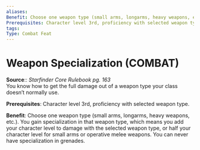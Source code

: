 ```yaml
---
aliases: 
Benefit: Choose one weapon type (small arms, longarms, heavy weapons, etc.). You gain specialization in that weapon type, which means you add your character level to damage with the selected weapon type, or half your character level for small arms or operative melee weapons. You can never have specialization in grenades.
Prerequisites: Character level 3rd, proficiency with selected weapon type.
tags: 
Type: Combat Feat
---
```


# Weapon Specialization (COMBAT)

**Source**:: _Starfinder Core Rulebook pg. 163_  
You know how to get the full damage out of a weapon type your class doesn’t normally use.

**Prerequisites**: Character level 3rd, proficiency with selected weapon type.

**Benefit**: Choose one weapon type (small arms, longarms, heavy weapons, etc.). You gain specialization in that weapon type, which means you add your character level to damage with the selected weapon type, or half your character level for small arms or operative melee weapons. You can never have specialization in grenades.
